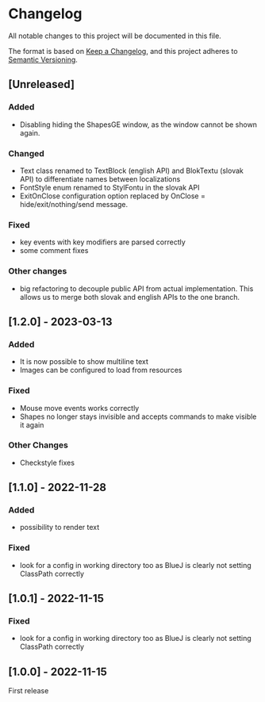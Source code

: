 # Changelog

All notable changes to this project will be documented in this file.

The format is based on [Keep a Changelog](https://keepachangelog.com/en/1.1.0/),
and this project adheres to [Semantic Versioning](https://semver.org/spec/v2.0.0.html).

## [Unreleased]

### Added
- Disabling hiding the ShapesGE window, as the window cannot be shown again.

### Changed
- Text class renamed to TextBlock (english API) and BlokTextu (slovak API) to 
  differentiate names between localizations
- FontStyle enum renamed to StylFontu in the slovak API
- ExitOnClose configuration option replaced by OnClose = hide/exit/nothing/send message.

### Fixed
- key events with key modifiers are parsed correctly
- some comment fixes 

### Other changes
- big refactoring to decouple public API from actual implementation.
  This allows us to merge both slovak and english APIs to the one
  branch.

## [1.2.0] - 2023-03-13

### Added
- It is now possible to show multiline text
- Images can be configured to load from resources

### Fixed
- Mouse move events works correctly
- Shapes no longer stays invisible and accepts commands to make visible it again

### Other Changes
- Checkstyle fixes

## [1.1.0] - 2022-11-28

### Added
- possibility to render text

### Fixed
- look for a config in working directory too as BlueJ is clearly not setting ClassPath correctly

## [1.0.1] - 2022-11-15

### Fixed
- look for a config in working directory too as BlueJ is clearly not setting ClassPath correctly

## [1.0.0] - 2022-11-15

First release

